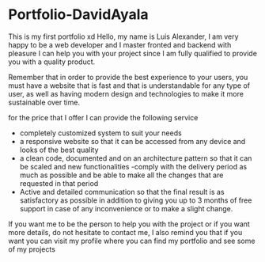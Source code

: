# Portfolio-DavidAyala

This is my first portfolio xd
Hello, my name is Luis Alexander, I am very happy to be a web developer and I master fronted and backend with pleasure I can help you with your project since I am fully qualified to provide you with a quality product.

Remember that in order to provide the best experience to your users, you must have a website that is fast and that is understandable for any type of user, as well as having modern design and technologies to make it more sustainable over time.

for the price that I offer I can provide the following service 

- completely customized system to suit your needs
- a responsive website so that it can be accessed from any device and looks of the best quality
- a clean code, documented and on an architecture pattern so that it can be scaled and new functionalities
-comply with the delivery period as much as possible and be able to make all the changes that are requested in that period
- Active and detailed communication so that the final result is as satisfactory as possible in addition to giving you up to 3 months of free support in case of any inconvenience or to make a slight change.

If you want me to be the person to help you with the project or if you want more details, do not hesitate to contact me, I also remind you that if you want you can visit my profile where you can find my portfolio and see some of my projects
